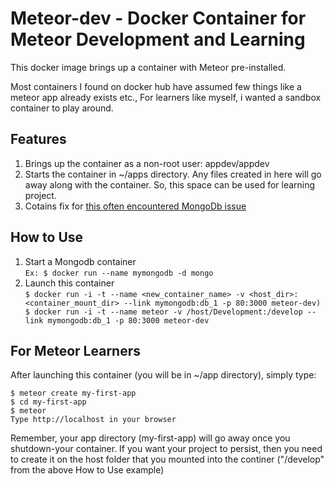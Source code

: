 # Meteor-dev - Docker Container for Meteor Development and Learning  

This docker image brings up a container with Meteor pre-installed.

Most containers I found on docker hub have assumed few things like a meteor app already exists etc., For learners like myself, i wanted a sandbox container to play around. 

## Features  

1. Brings up the container as a non-root user: appdev/appdev  
2. Starts the container in ~/apps directory. Any files created in here will go away along with the container. So, this space can be used for learning project.  
3. Cotains fix for [this often encountered MongoDb issue](https://github.com/meteor/meteor/issues/4019)  

## How to Use  

1. Start a Mongodb container   
	`Ex: $ docker run --name mymongodb -d mongo`
2. Launch this container  
	`$ docker run -i -t --name <new_container_name> -v <host_dir>:<container_mount_dir> --link mymongodb:db_1 -p 80:3000 meteor-dev)     
     $ docker run -i -t --name meteor -v /host/Development:/develop --link mymongodb:db_1 -p 80:3000 meteor-dev  `  

## For Meteor Learners  

After launching this container (you will be in ~/app directory), simply type:  

	$ meteor create my-first-app  
	$ cd my-first-app  
	$ meteor  
	Type http://localhost in your browser 

Remember, your app directory (my-first-app) will go away once you shutdown-your container. If you want your project to persist, then you need to create it on the host folder that you mounted into the continer ("/develop" from the above How to Use example)  









